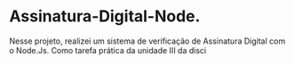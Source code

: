 # Assinatura-Digital-Node.
Nesse projeto, realizei um sistema de verificação de Assinatura Digital com o Node.Js. Como tarefa prática da unidade III da disci
